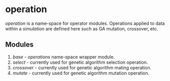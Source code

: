 # operation
*operation* is a name-space for operator modules. Operations applied to data
within a *simulation* are defined here such as GA mutation, crossover, etc.

## Modules
1. *base* - *operations* name-space wrapper module.
2. *select* - currently used for genetic algorithm selection operation.
3. *crossover* - currently used for genetic algorithm mating operation.
4. *mutate* - currently used for genetic algorithm mutation operation.
